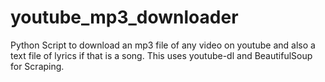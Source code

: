 # youtube_mp3_downloader
Python Script to download an mp3 file of any video on youtube and also a text file of lyrics if that is a song. This uses youtube-dl and BeautifulSoup for Scraping.

